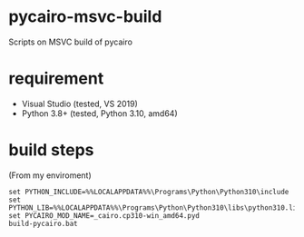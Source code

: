# pycairo-msvc-build
Scripts on MSVC build of pycairo
# requirement

* Visual Studio (tested, VS 2019)
* Python 3.8+ (tested, Python 3.10, amd64)

# build steps

(From my enviroment)
```
set PYTHON_INCLUDE=%%LOCALAPPDATA%%\Programs\Python\Python310\include
set PYTHON_LIB=%%LOCALAPPDATA%%\Programs\Python\Python310\libs\python310.lib
set PYCAIRO_MOD_NAME=_cairo.cp310-win_amd64.pyd
build-pycairo.bat
```
